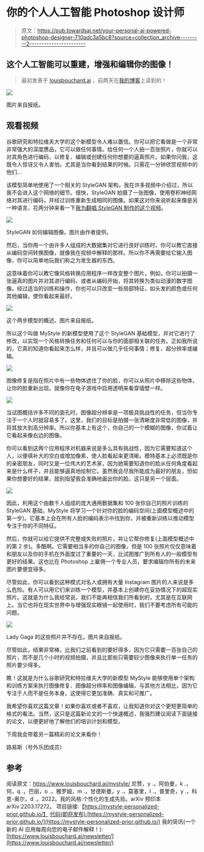 # 你的个人人工智能 Photoshop 设计师

> 原文：<https://pub.towardsai.net/your-personal-ai-powered-photoshop-designer-710adc3a5bc8?source=collection_archive---------2----------------------->

## 这个人工智能可以重建，增强和编辑你的图像！

> 最初发表于 [louisbouchard.ai](https://www.louisbouchard.ai/mystyle/) ，前两天在[我的博客](https://www.louisbouchard.ai/mystyle/)上读到的！

![](img/211bb8ff63be1f73298394ba0f737525.png)

图片来自报纸。

## 观看视频

谷歌研究和特拉维夫大学的这个新模型令人难以置信。你可以把它看做是一个非常非常强大的深度赝品，它可以做任何事情。给任何一个人拍一百张照片，你就可以对其角色进行编码，以修复、编辑或创建任何你想要的逼真照片。如果你问我，这既令人惊讶又令人害怕，尤其是当你看到结果的时候。只需花一分钟欣赏视频中的他们…

该模型简单地使用了一个相关的 StyleGAN 架构，我在许多视频中介绍过，所以我不会进入这个网络的细节。很快，StyleGAN 拍摄了一张图像，使用卷积神经网络对其进行编码，并经过训练重新生成相同的图像。如果这对你来说听起来像是另一种语言，花两分钟来看一下[我为翻唱 StyleGAN 制作的这个视频](https://youtu.be/RAXrwPskNso)。

![](img/37d8407739b2590effc73e253a9cb289.png)

StyleGAN 如何编辑图像。图片由作者提供。

然后，当你用一个由许多人组成的大数据集对它进行良好训练时，你可以教它直接从编码空间转换图像，就像我在视频中解释的那样。所以你不再需要给它输入图像，你可以简单地玩我们称之为发生器的东西。

这意味着你可以教它像风格转换应用程序一样改变整个图片，例如，你可以拍摄一张逼真的图片并对其进行编码，或者从编码开始，将其转换为类似动漫的数字图像。经过适当的训练和操作，你也可以只改变一些局部特征，如头发的颜色或任何其他编辑，使你看起来最好。

![](img/66fbbdc06202f5a8b7ab498b66b8ab29.png)

这个两步模型的概述。图片来自报纸。

所以这个叫做 MyStyle 的新模型使用了这个 StyleGAN 基础模型，并对它进行了修改，以实现一个风格转换任务和任何可以与你的面部相关联的任务。正如我所说的，它真的知道你看起来怎么样，并且可以做几乎任何事情；修复、超分辨率或编辑。

![](img/fd9e15bd37f44ea4b580971eab8b36c9.png)

图像修复是指在照片中有一些物体遮住了你的脸，你可以从照片中移除这些物体，让你的脸重新出现。就像你在电子游戏中启用透明来看穿墙壁一样。

![](img/8d9686e76cbb30dc607737dc613bfdaa.png)

当试图概括许多不同的面孔时，图像超分辨率是一项极具挑战性的任务，但当你专注于一个人时就容易多了。这里，我们的目标是拍摄一张清晰度非常低的图像，并将其放大到高分辨率。所以你基本上有这个，你自己的一个模糊的图像，你试着让它看起来像右边的图像。

你可以看到这两个应用程序对机器来说是多么具有挑战性，因为它需要知道这个人，以便填补大的空白或增加像素，使人脸看起来更清晰。模特基本上必须既是你的亲密朋友，同时又是一位伟大的艺术家，因为她需要知道你的脸从任何角度看起来是什么样子，并且能够逼真地绘制它。虽然我会尽我所能成为最好的朋友，但如果你想要好的结果，就别指望我会准确地画出你的脸。这只是另一个层面。

[![](img/3e6965cbd10644663e250c5fc8fa8575.png)](http://eepurl.com/huGLT5)

因此，利用这个由数千人组成的庞大通用数据集和 100 张你自己的照片训练的 StyleGAN 基础，MyStyle 将学习一个针对你的脸的编码空间(上面模型概述中的第一步)。它基本上会在所有人脸的编码表示中找到你，并被重新训练以推动模型专注于你的不同特征。

然后，你就可以给它提供不完整或失败的照片，并让它帮你修复(上面模型概述中的第 2 步)。多酷啊。它需要相当多的你自己的图像，但是 100 张照片仅仅意味着和朋友以及你的手机在外面度过了重要的一天，比试图推广到所有人的一般模型有更好的结果。这也比在 Photoshop 上雇佣一个专业人员，要求编辑你所有的未来图片要便宜得多。

尽管如此，你可以看到这种模式对名人或拥有大量 Instagram 图片的人来说是多么危险。有人可以用它们来训练一个模型，并基本上创建你在妥协情况下的超现实照片。这就是为什么我经常说，我们不能再相信我们所看到的，尤其是在互联网上。当它也将在现实世界中与增强现实眼镜一起使用时，我们不要考虑所有可能的问题。

![](img/2b8b5b0ad9aabf0426f7d86f5f10ae85.png)

Lady Gaga 的这些照片并不存在。图片来自报纸。

尽管如此，结果非常棒，比我们之前看到的要好得多，因为它只需要一百张自己的照片，而不是几个小时的视频拍摄，并且比那些只需要较少图像来执行单一任务的照片要少得多。

瞧！这就是为什么谷歌研究和特拉维夫大学的新模型 MyStyle 能够使用单个架构和训练方案来执行图像修复、图像超分辨率和图像编辑，与其他方法相比，因为它专注于人而不是任务本身，这使得它更加准确、真实和可推广。

我希望你喜欢这篇文章！如果你喜欢或者不喜欢，让我知道你对这个更短更简单的格式的看法。当然，这只是这篇新论文的一个快速概述，我强烈建议阅读下面链接的论文，以便更好地了解他们的培训计划和模型。

下周我会带着另一篇精彩的论文来看你！

路易斯（号外乐团成员）

## 参考

阅读原文：<https://www.louisbouchard.ai/mystyle/>
尼赞，y .，阿伯曼，k .，何，q .，巴丽，o .，雅罗姆，m .，甘德斯曼，y .，莫塞里，I .，普里奇，y .，科恩-奥尔，d .，2022。我的风格:个性化的生成先验。arXiv 预印本 arXiv:2203.17272。
项目链接:【https://mystyle-personalized-prior.github.io/】
[代码(即将发布):](https://mystyle-personalized-prior.github.io/)[https://mystyle-personalized-prior.github.io/](https://mystyle-personalized-prior.github.io/)
我的简讯(一个新的 AI 应用每周向您的电子邮件解释！):[https://www.louisbouchard.ai/newsletter/](https://www.louisbouchard.ai/newsletter/)
